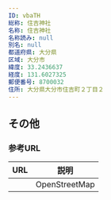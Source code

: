 ```yaml
---
ID: vbaTH
総称: 住吉神社
名称: 住吉神社
名称読み: null
別名: null
都道府県: 大分県
区域: 大分市
緯度: 33.2436637
経度: 131.6027325
郵便番号: 8700032
住所: 大分県大分市住吉町２丁目２
---
```


## その他

### 参考URL

| URL | 説明          |
| --- | ------------- |
|     | OpenStreetMap |
